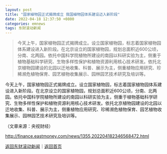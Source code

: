 ```yaml
---
layout: post
title: "国家植物园正式揭牌成立 我国植物园体系建设迈入新阶段"
date: 2022-04-18 12:37:50 +0800
categories: emnews
tags: 东财滚动新闻
---
```

> 今天上午，国家植物园正式揭牌成立。设立国家植物园，标志着国家植物园体系建设进入新阶段。在北京设立的国家植物园，规划总面积近600公顷，分南、北两园。依托中国科学院植物所建设的南园以科研实验为主，侧重于植物基础科学研究、生物多样性保护和植物资源利用核心技术研发。依托北京植物园建设的北园以迁地收集、科普、展示为主，侧重植物应用研究、珍稀濒危植物保育、园艺植物收集展示、园林园艺技术研究及培训等。

<p>今天上午，国家植物园正式揭牌成立。设立国家植物园，标志着国家植物园体系建设进入新阶段。在北京设立的国家植物园，规划总面积近600公顷，分南、北两园。依托中国科学院植物所建设的南园以科研实验为主，侧重于植物基础科学研究、生物多样性保护和植物资源利用核心技术研发。依托北京植物园建设的北园以迁地收集、科普、展示为主，侧重植物应用研究、珍稀濒危植物保育、园艺植物收集展示、园林园艺技术研究及培训等。</p><p class="em_media">（文章来源：央视财经）</p>

<http://finance.eastmoney.com/news/1355,202204182346568472.html>

[返回东财滚动新闻](//finews.withounder.com/emnews/)｜[返回首页](//finews.withounder.com/)